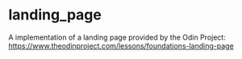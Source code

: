 # landing_page
A implementation of a landing page provided by the Odin Project:
https://www.theodinproject.com/lessons/foundations-landing-page
